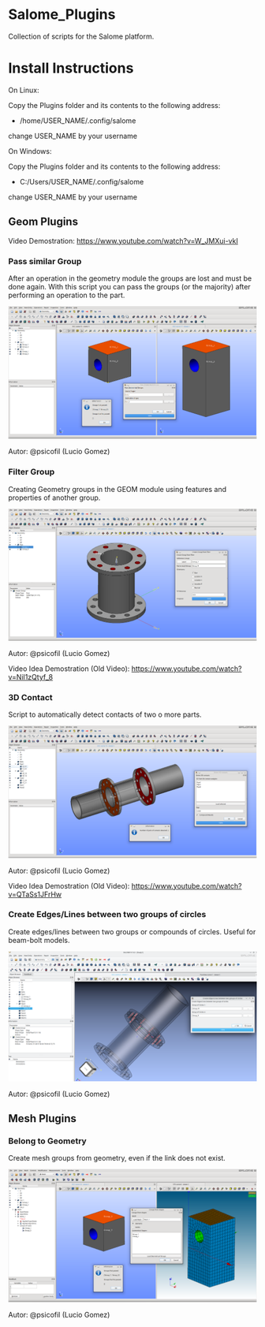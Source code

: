 # Salome_Plugins

Collection of scripts for the Salome platform.

# Install Instructions

On Linux:

Copy the Plugins folder and its contents to the following address:

* /home/USER_NAME/.config/salome

change USER_NAME by your username

On Windows:

Copy the Plugins folder and its contents to the following address:

* C:/Users/USER_NAME/.config/salome

change USER_NAME by your username

## Geom Plugins

Video Demostration: https://www.youtube.com/watch?v=W_JMXui-vkI

### Pass similar Group

After an operation in the geometry module the groups are lost and must be done again. 
With this script you can pass the groups (or the majority) after performing an operation to the part.

![ScreenShot](Previews/geom_pass_group.png)

Autor: @psicofil (Lucio Gomez)

### Filter Group

Creating Geometry groups in the GEOM module using features and properties of another group.

![ScreenShot](Previews/geom_filter_group.png)

Autor: @psicofil (Lucio Gomez)

Video Idea Demostration (Old Video): https://www.youtube.com/watch?v=Nil1zQtyf_8

### 3D Contact

Script to automatically detect contacts of two o more parts.

![ScreenShot](Previews/geom_contact_3d.png)

Autor: @psicofil (Lucio Gomez)

Video Idea Demostration (Old Video): https://www.youtube.com/watch?v=QTaSs1JFrHw

### Create Edges/Lines between two groups of circles

Create edges/lines between two groups or compounds of circles. Useful for beam-bolt models.

![ScreenShot](Previews/geom_line_from_circle.png)

Autor: @psicofil (Lucio Gomez)


## Mesh Plugins

### Belong to Geometry

Create mesh groups from geometry, even if the link does not exist.

![ScreenShot](Previews/smesh_belong_geom.png)

Autor: @psicofil (Lucio Gomez)



